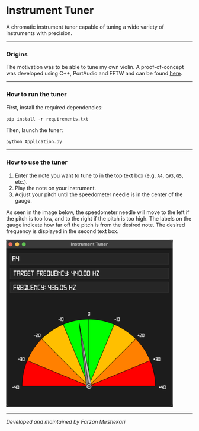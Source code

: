 <h1>Instrument Tuner</h1>

A chromatic instrument tuner capable of tuning a wide variety of instruments with precision.

---

<h3>Origins</h3>

The motivation was to be able to tune my own violin. A proof-of-concept was developed using C++, PortAudio and FFTW and can be found <a href="https://github.com/farzanmirshekari/tuner_poc">here</a>.

---

<h3>How to run the tuner</h3>

First, install the required dependencies:

~~~
pip install -r requirements.txt
~~~

Then, launch the tuner:

```bash
python Application.py
```
---

<h3>How to use the tuner</h3>

1. Enter the note you want to tune to in the top text box (e.g. `A4`, `C#3`, `G5`, etc.).
2. Play the note on your instrument.
3. Adjust your pitch until the speedometer needle is in the center of the gauge.

As seen in the image below, the speedometer needle will move to the left if the pitch is too low, and to the right if the pitch is too high. The labels on the gauge indicate how far off the pitch is from the desired note. The desired frequency is displayed in the second text box.

<img src='assets/demo.png' width=450 />

---

<i>Developed and maintained by Farzan Mirshekari</i>
